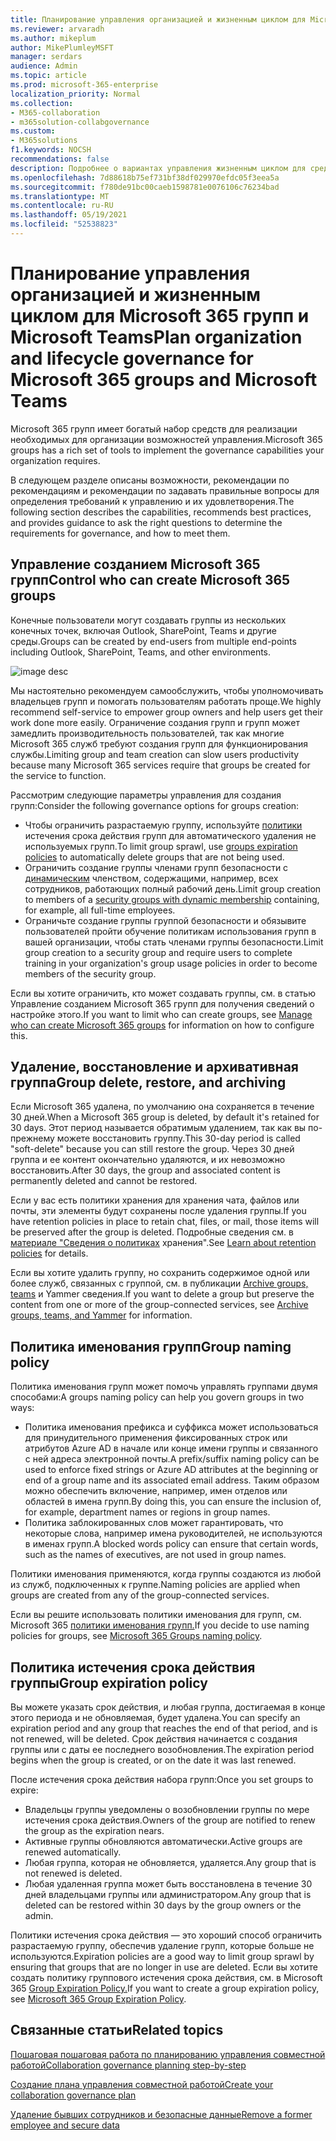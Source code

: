 ```yaml
---
title: Планирование управления организацией и жизненным циклом для Microsoft 365 групп и Microsoft Teams
ms.reviewer: arvaradh
ms.author: mikeplum
author: MikePlumleyMSFT
manager: serdars
audience: Admin
ms.topic: article
ms.prod: microsoft-365-enterprise
localization_priority: Normal
ms.collection:
- M365-collaboration
- m365solution-collabgovernance
ms.custom:
- M365solutions
f1.keywords: NOCSH
recommendations: false
description: Подробнее о вариантах управления жизненным циклом для средств совместной работы в Microsoft 365
ms.openlocfilehash: 7d88618b75ef731bf38df029970efdc05f3eea5a
ms.sourcegitcommit: f780de91bc00caeb1598781e0076106c76234bad
ms.translationtype: MT
ms.contentlocale: ru-RU
ms.lasthandoff: 05/19/2021
ms.locfileid: "52538823"
---
```

# <a name="plan-organization-and-lifecycle-governance-for-microsoft-365-groups-and-microsoft-teams"></a><span data-ttu-id="701a0-103">Планирование управления организацией и жизненным циклом для Microsoft 365 групп и Microsoft Teams</span><span class="sxs-lookup"><span data-stu-id="701a0-103">Plan organization and lifecycle governance for Microsoft 365 groups and Microsoft Teams</span></span>

<span data-ttu-id="701a0-104">Microsoft 365 групп имеет богатый набор средств для реализации необходимых для организации возможностей управления.</span><span class="sxs-lookup"><span data-stu-id="701a0-104">Microsoft 365 groups has a rich set of tools to implement the governance capabilities your organization requires.</span></span> 

<span data-ttu-id="701a0-105">В следующем разделе описаны возможности, рекомендации по рекомендациям и рекомендации по задавать правильные вопросы для определения требований к управлению и их удовлетворения.</span><span class="sxs-lookup"><span data-stu-id="701a0-105">The following section describes the capabilities, recommends best practices, and provides guidance to ask the right questions to determine the requirements for governance, and how to meet them.</span></span>

## <a name="control-who-can-create-microsoft-365-groups"></a><span data-ttu-id="701a0-106">Управление созданием Microsoft 365 групп</span><span class="sxs-lookup"><span data-stu-id="701a0-106">Control who can create Microsoft 365 groups</span></span>

<span data-ttu-id="701a0-107">Конечные пользователи могут создавать группы из нескольких конечных точек, включая Outlook, SharePoint, Teams и другие среды.</span><span class="sxs-lookup"><span data-stu-id="701a0-107">Groups can be created by end-users from multiple end-points including Outlook, SharePoint, Teams, and other environments.</span></span>

![image desc](../media/04.png)

<span data-ttu-id="701a0-109">Мы настоятельно рекомендуем самообслужить, чтобы уполномочивать владельцев групп и помогать пользователям работать проще.</span><span class="sxs-lookup"><span data-stu-id="701a0-109">We highly recommend self-service to empower group owners and help users get their work done more easily.</span></span> <span data-ttu-id="701a0-110">Ограничение создания групп и групп может замедлить производительность пользователей, так как многие Microsoft 365 служб требуют создания групп для функционирования службы.</span><span class="sxs-lookup"><span data-stu-id="701a0-110">Limiting group and team creation can slow users productivity because many Microsoft 365 services require that groups be created for the service to function.</span></span>

<span data-ttu-id="701a0-111">Рассмотрим следующие параметры управления для создания групп:</span><span class="sxs-lookup"><span data-stu-id="701a0-111">Consider the following governance options for groups creation:</span></span>

- <span data-ttu-id="701a0-112">Чтобы ограничить разрастаемую группу, используйте [политики](microsoft-365-groups-expiration-policy.md) истечения срока действия групп для автоматического удаления не используемых групп.</span><span class="sxs-lookup"><span data-stu-id="701a0-112">To limit group sprawl, use [groups expiration policies](microsoft-365-groups-expiration-policy.md) to automatically delete groups that are not being used.</span></span>
- <span data-ttu-id="701a0-113">Ограничить создание группы членами групп безопасности с [динамическим](/azure/active-directory/users-groups-roles/groups-create-rule) членством, содержащими, например, всех сотрудников, работающих полный рабочий день.</span><span class="sxs-lookup"><span data-stu-id="701a0-113">Limit group creation to members of a [security groups with dynamic membership](/azure/active-directory/users-groups-roles/groups-create-rule) containing, for example, all full-time employees.</span></span>
- <span data-ttu-id="701a0-114">Ограничьте создание группы группой безопасности и обязывите пользователей пройти обучение политикам использования групп в вашей организации, чтобы стать членами группы безопасности.</span><span class="sxs-lookup"><span data-stu-id="701a0-114">Limit group creation to a security group and require users to complete training in your organization's group usage policies in order to become members of the security group.</span></span>

<span data-ttu-id="701a0-115">Если вы хотите ограничить, кто [](manage-creation-of-groups.md) может создавать группы, см. в статью Управление созданием Microsoft 365 групп для получения сведений о настройке этого.</span><span class="sxs-lookup"><span data-stu-id="701a0-115">If you want to limit who can create groups, see [Manage who can create Microsoft 365 groups](manage-creation-of-groups.md) for information on how to configure this.</span></span>

## <a name="group-delete-restore-and-archiving"></a><span data-ttu-id="701a0-116">Удаление, восстановление и архивативная группа</span><span class="sxs-lookup"><span data-stu-id="701a0-116">Group delete, restore, and archiving</span></span>

<span data-ttu-id="701a0-117">Если Microsoft 365 удалена, по умолчанию она сохраняется в течение 30 дней.</span><span class="sxs-lookup"><span data-stu-id="701a0-117">When a Microsoft 365 group is deleted, by default it's retained for 30 days.</span></span> <span data-ttu-id="701a0-118">Этот период называется обратимым удалением, так как вы по-прежнему можете восстановить группу.</span><span class="sxs-lookup"><span data-stu-id="701a0-118">This 30-day period is called "soft-delete" because you can still restore the group.</span></span> <span data-ttu-id="701a0-119">Через 30 дней группа и ее контент окончательно удаляются, и их невозможно восстановить.</span><span class="sxs-lookup"><span data-stu-id="701a0-119">After 30 days, the group and associated content is permanently deleted and cannot be restored.</span></span>

<span data-ttu-id="701a0-120">Если у вас есть политики хранения для хранения чата, файлов или почты, эти элементы будут сохранены после удаления группы.</span><span class="sxs-lookup"><span data-stu-id="701a0-120">If you have retention policies in place to retain chat, files, or mail, those items will be preserved after the group is deleted.</span></span> <span data-ttu-id="701a0-121">Подробные сведения см. в [материале "Сведения о политиках](../compliance/retention.md) хранения".</span><span class="sxs-lookup"><span data-stu-id="701a0-121">See [Learn about retention policies](../compliance/retention.md) for details.</span></span>

<span data-ttu-id="701a0-122">Если вы хотите удалить группу, но сохранить содержимое одной или более служб, связанных с группой, см. в публикации [Archive groups, teams](end-life-cycle-groups-teams-sites-yammer.md) и Yammer сведения.</span><span class="sxs-lookup"><span data-stu-id="701a0-122">If you want to delete a group but preserve the content from one or more of the group-connected services, see [Archive groups, teams, and Yammer](end-life-cycle-groups-teams-sites-yammer.md) for information.</span></span>

## <a name="group-naming-policy"></a><span data-ttu-id="701a0-123">Политика именования групп</span><span class="sxs-lookup"><span data-stu-id="701a0-123">Group naming policy</span></span>

<span data-ttu-id="701a0-124">Политика именования групп может помочь управлять группами двумя способами:</span><span class="sxs-lookup"><span data-stu-id="701a0-124">A groups naming policy can help you govern groups in two ways:</span></span>

- <span data-ttu-id="701a0-125">Политика именования префикса и суффикса может использоваться для принудительного применения фиксированных строк или атрибутов Azure AD в начале или конце имени группы и связанного с ней адреса электронной почты.</span><span class="sxs-lookup"><span data-stu-id="701a0-125">A prefix/suffix naming policy can be used to enforce fixed strings or Azure AD attributes at the beginning or end of a group name and its associated email address.</span></span> <span data-ttu-id="701a0-126">Таким образом можно обеспечить включение, например, имен отделов или областей в имена групп.</span><span class="sxs-lookup"><span data-stu-id="701a0-126">By doing this, you can ensure the inclusion of, for example, department names or regions in group names.</span></span>
- <span data-ttu-id="701a0-127">Политика заблокированных слов может гарантировать, что некоторые слова, например имена руководителей, не используются в именах групп.</span><span class="sxs-lookup"><span data-stu-id="701a0-127">A blocked words policy can ensure that certain words, such as the names of executives, are not used in group names.</span></span>

<span data-ttu-id="701a0-128">Политики именования применяются, когда группы создаются из любой из служб, подключенных к группе.</span><span class="sxs-lookup"><span data-stu-id="701a0-128">Naming policies are applied when groups are created from any of the group-connected services.</span></span>

<span data-ttu-id="701a0-129">Если вы решите использовать политики именования для групп, см. Microsoft 365 [политики именования групп.](groups-naming-policy.md)</span><span class="sxs-lookup"><span data-stu-id="701a0-129">If you decide to use naming policies for groups, see [Microsoft 365 Groups naming policy](groups-naming-policy.md).</span></span>

## <a name="group-expiration-policy"></a><span data-ttu-id="701a0-130">Политика истечения срока действия группы</span><span class="sxs-lookup"><span data-stu-id="701a0-130">Group expiration policy</span></span>

<span data-ttu-id="701a0-131">Вы можете указать срок действия, и любая группа, достигаемая в конце этого периода и не обновляемая, будет удалена.</span><span class="sxs-lookup"><span data-stu-id="701a0-131">You can specify an expiration period and any group that reaches the end of that period, and is not renewed, will be deleted.</span></span> <span data-ttu-id="701a0-132">Срок действия начинается с создания группы или с даты ее последнего возобновления.</span><span class="sxs-lookup"><span data-stu-id="701a0-132">The expiration period begins when the group is created, or on the date it was last renewed.</span></span>

<span data-ttu-id="701a0-133">После истечения срока действия набора групп:</span><span class="sxs-lookup"><span data-stu-id="701a0-133">Once you set groups to expire:</span></span>
- <span data-ttu-id="701a0-134">Владельцы группы уведомлены о возобновлении группы по мере истечения срока действия.</span><span class="sxs-lookup"><span data-stu-id="701a0-134">Owners of the group are notified to renew the group as the expiration nears.</span></span>
- <span data-ttu-id="701a0-135">Активные группы обновляются автоматически.</span><span class="sxs-lookup"><span data-stu-id="701a0-135">Active groups are renewed automatically.</span></span>
- <span data-ttu-id="701a0-136">Любая группа, которая не обновляется, удаляется.</span><span class="sxs-lookup"><span data-stu-id="701a0-136">Any group that is not renewed is deleted.</span></span>
- <span data-ttu-id="701a0-137">Любая удаленная группа может быть восстановлена в течение 30 дней владельцами группы или администратором.</span><span class="sxs-lookup"><span data-stu-id="701a0-137">Any group that is deleted can be restored within 30 days by the group owners or the admin.</span></span>

<span data-ttu-id="701a0-138">Политики истечения срока действия — это хороший способ ограничить разрастаемую группу, обеспечив удаление групп, которые больше не используются.</span><span class="sxs-lookup"><span data-stu-id="701a0-138">Expiration policies are a good way to limit group sprawl by ensuring that groups that are no longer in use are deleted.</span></span> <span data-ttu-id="701a0-139">Если вы хотите создать политику группового истечения срока действия, см. в Microsoft 365 [Group Expiration Policy.](microsoft-365-groups-expiration-policy.md)</span><span class="sxs-lookup"><span data-stu-id="701a0-139">If you want to create a group expiration policy, see [Microsoft 365 Group Expiration Policy](microsoft-365-groups-expiration-policy.md).</span></span>

## <a name="related-topics"></a><span data-ttu-id="701a0-140">Связанные статьи</span><span class="sxs-lookup"><span data-stu-id="701a0-140">Related topics</span></span>

[<span data-ttu-id="701a0-141">Пошаговая пошаговая работа по планированию управления совместной работой</span><span class="sxs-lookup"><span data-stu-id="701a0-141">Collaboration governance planning step-by-step</span></span>](collaboration-governance-overview.md#collaboration-governance-planning-step-by-step)

[<span data-ttu-id="701a0-142">Создание плана управления совместной работой</span><span class="sxs-lookup"><span data-stu-id="701a0-142">Create your collaboration governance plan</span></span>](collaboration-governance-first.md)

[<span data-ttu-id="701a0-143">Удаление бывших сотрудников и безопасные данные</span><span class="sxs-lookup"><span data-stu-id="701a0-143">Remove a former employee and secure data</span></span>](/microsoft-365/admin/add-users/remove-former-employee)
